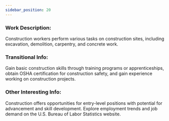 ```yaml
---
sidebar_position: 20
---
```


### Work Description: 
Construction workers perform various tasks on construction sites, including excavation, demolition, carpentry, and concrete work.
### Transitional Info: 
Gain basic construction skills through training programs or apprenticeships, obtain OSHA certification for construction safety, and gain experience working on construction projects.
### Other Interesting Info: 
Construction offers opportunities for entry-level positions with potential for advancement and skill development. Explore employment trends and job demand on the U.S. Bureau of Labor Statistics website.
